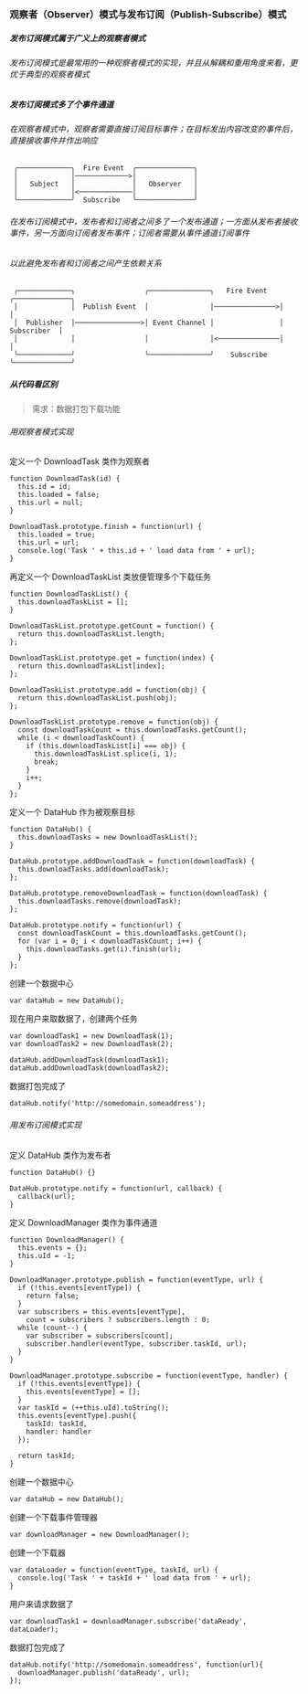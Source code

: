 ### 观察者（Observer）模式与发布订阅（Publish-Subscribe）模式
##### 发布订阅模式属于广义上的观察者模式
###### 发布订阅模式是最常用的一种观察者模式的实现，并且从解耦和重用角度来看，更优于典型的观察者模式
##### 发布订阅模式多了个事件通道
###### 在观察者模式中，观察者需要直接订阅目标事件；在目标发出内容改变的事件后，直接接收事件并作出响应

```
 ╭─────────────╮  Fire Event  ╭──────────────╮
 │             │─────────────>│              │
 │   Subject   │              │   Observer   │
 │             │<─────────────│              │
 ╰─────────────╯  Subscribe   ╰──────────────╯
```

###### 在发布订阅模式中，发布者和订阅者之间多了一个发布通道；一方面从发布者接收事件，另一方面向订阅者发布事件；订阅者需要从事件通道订阅事件
###### 以此避免发布者和订阅者之间产生依赖关系

```
 ╭─────────────╮                 ╭───────────────╮   Fire Event   ╭──────────────╮
 │             │  Publish Event  │               │───────────────>│              │
 │  Publisher  │────────────────>│ Event Channel │                │  Subscriber  │
 │             │                 │               │<───────────────│              │
 ╰─────────────╯                 ╰───────────────╯    Subscribe   ╰──────────────╯
```
##### 从代码看区别
> 需求：数据打包下载功能
###### 用观察者模式实现
定义一个 DownloadTask 类作为观察者

```
function DownloadTask(id) {
  this.id = id;
  this.loaded = false;
  this.url = null;
}

DownloadTask.prototype.finish = function(url) {
  this.loaded = true;
  this.url = url;
  console.log('Task ' + this.id + ' load data from ' + url);
}
```
再定义一个 DownloadTaskList 类放便管理多个下载任务

```
function DownloadTaskList() {
  this.downloadTaskList = [];
}

DownloadTaskList.prototype.getCount = function() {
  return this.downloadTaskList.length;
};

DownloadTaskList.prototype.get = function(index) {
  return this.downloadTaskList[index];
};

DownloadTaskList.prototype.add = function(obj) {
  return this.downloadTaskList.push(obj);
};

DownloadTaskList.prototype.remove = function(obj) {
  const downloadTaskCount = this.downloadTasks.getCount();
  while (i < downloadTaskCount) {
    if (this.downloadTaskList[i] === obj) {
      this.downloadTaskList.splice(i, 1);
      break;
    }
    i++;
  }
};
```
定义一个 DataHub 作为被观察目标

```
function DataHub() {
  this.downloadTasks = new DownloadTaskList();
}

DataHub.prototype.addDownloadTask = function(downloadTask) {
  this.downloadTasks.add(downloadTask);
};

DataHub.prototype.removeDownloadTask = function(downloadTask) {
  this.downloadTasks.remove(downloadTask);
};

DataHub.prototype.notify = function(url) {
  const downloadTaskCount = this.downloadTasks.getCount();
  for (var i = 0; i < downloadTaskCount; i++) {
    this.downloadTasks.get(i).finish(url);
  }
};
```
创建一个数据中心

```
var dataHub = new DataHub();
```

现在用户来取数据了，创建两个任务

```
var downloadTask1 = new DownloadTask(1);
var downloadTask2 = new DownloadTask(2);

dataHub.addDownloadTask(downloadTask1);
dataHub.addDownloadTask(downloadTask2);
```
数据打包完成了

```
dataHub.notify('http://somedomain.someaddress');
```
###### 用发布订阅模式实现
定义 DataHub 类作为发布者

```
function DataHub() {}

DataHub.prototype.notify = function(url, callback) {
  callback(url);
}
```
定义 DownloadManager 类作为事件通道

```
function DownloadManager() {
  this.events = {};
  this.uId = -1;
}

DownloadManager.prototype.publish = function(eventType, url) {
  if (!this.events[eventType]) {
    return false;
  }
  var subscribers = this.events[eventType],
    count = subscribers ? subscribers.length : 0;
  while (count--) {
    var subscriber = subscribers[count];
    subscriber.handler(eventType, subscriber.taskId, url);
  }
}

DownloadManager.prototype.subscribe = function(eventType, handler) {
  if (!this.events[eventType]) {
    this.events[eventType] = [];
  }
  var taskId = (++this.uId).toString();
  this.events[eventType].push({
    taskId: taskId,
    handler: handler
  });

  return taskId;
}
```
创建一个数据中心

```
var dataHub = new DataHub();
```
创建一个下载事件管理器

```
var downloadManager = new DownloadManager();
```
创建一个下载器

```
var dataLoader = function(eventType, taskId, url) {
  console.log('Task ' + taskId + ' load data from ' + url);
}
```
用户来请求数据了

```
var downloadTask1 = downloadManager.subscribe('dataReady', dataLoader);
```
数据打包完成了

```
dataHub.notify('http://somedomain.someaddress', function(url){
  downloadManager.publish('dataReady', url);
});
```
